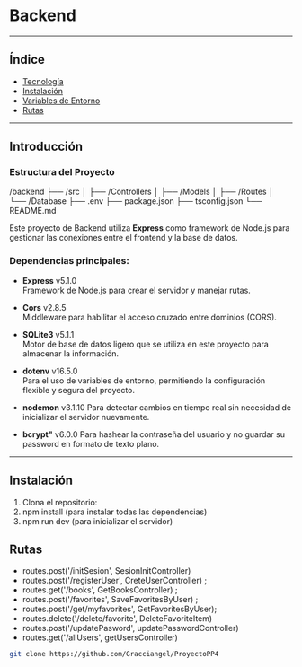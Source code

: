 # Backend

---

## Índice

- [Tecnología](#tecnología)
- [Instalación](#instalación)
- [Variables de Entorno](#variables-de-entorno)
- [Rutas](#Rutas)


---

## Introducción

### Estructura del Proyecto


/backend
  ├── /src
  │    ├── /Controllers
  │    ├── /Models
  │    ├── /Routes
  │    └── /Database
  ├── .env
  ├── package.json
  ├── tsconfig.json
  └── README.md

Este proyecto de Backend utiliza **Express** como framework de Node.js para gestionar las conexiones entre el frontend y la base de datos.

### Dependencias principales:
- **Express** v5.1.0  
  Framework de Node.js para crear el servidor y manejar rutas.
  
- **Cors** v2.8.5  
  Middleware para habilitar el acceso cruzado entre dominios (CORS).
  
- **SQLite3** v5.1.1  
  Motor de base de datos ligero que se utiliza en este proyecto para almacenar la información.

- **dotenv** v16.5.0  
  Para el uso de variables de entorno, permitiendo la configuración flexible y segura del proyecto.

- **nodemon** v3.1.10
  Para detectar cambios en tiempo real sin necesidad de inicializar el servidor nuevamente.

- **bcrypt"** v6.0.0
  Para hashear la contraseña del usuario y no guardar su password en formato de texto plano.
---

## Instalación


1. Clona el repositorio:
2. npm install (para instalar todas las dependencias)
3. npm run dev (para inicializar el servidor)

## Rutas

- routes.post('/initSesion', SesionInitController)
- routes.post('/registerUser', CreteUserController) ;
- routes.get('/books', GetBooksController) ;
- routes.post('/favorites', SaveFavoritesByUser) ; 
- routes.post('/get/myfavorites', GetFavoritesByUser);
- routes.delete('/delete/favorite', DeleteFavoriteItem)
- routes.post('/updatePasword', updatePasswordController)
- routes.get('/allUsers', getUsersController)

```bash
git clone https://github.com/Gracciangel/ProyectoPP4

